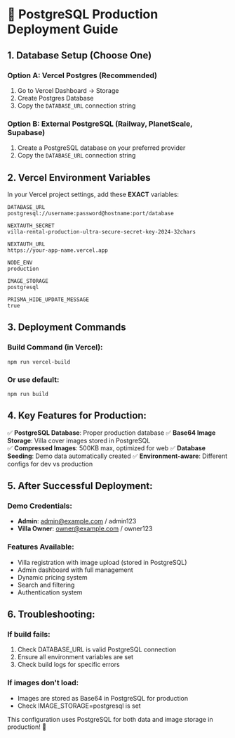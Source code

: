 # 🚀 PostgreSQL Production Deployment Guide

## 1. Database Setup (Choose One)

### Option A: Vercel Postgres (Recommended)
1. Go to Vercel Dashboard → Storage
2. Create Postgres Database
3. Copy the `DATABASE_URL` connection string

### Option B: External PostgreSQL (Railway, PlanetScale, Supabase)
1. Create a PostgreSQL database on your preferred provider
2. Copy the `DATABASE_URL` connection string

## 2. Vercel Environment Variables

In your Vercel project settings, add these **EXACT** variables:

```
DATABASE_URL
postgresql://username:password@hostname:port/database

NEXTAUTH_SECRET
villa-rental-production-ultra-secure-secret-key-2024-32chars

NEXTAUTH_URL
https://your-app-name.vercel.app

NODE_ENV
production

IMAGE_STORAGE
postgresql

PRISMA_HIDE_UPDATE_MESSAGE
true
```

## 3. Deployment Commands

### Build Command (in Vercel):
```
npm run vercel-build
```

### Or use default:
```
npm run build
```

## 4. Key Features for Production:

✅ **PostgreSQL Database**: Proper production database
✅ **Base64 Image Storage**: Villa cover images stored in PostgreSQL  
✅ **Compressed Images**: 500KB max, optimized for web
✅ **Database Seeding**: Demo data automatically created
✅ **Environment-aware**: Different configs for dev vs production

## 5. After Successful Deployment:

### Demo Credentials:
- **Admin**: admin@example.com / admin123
- **Villa Owner**: owner@example.com / owner123

### Features Available:
- Villa registration with image upload (stored in PostgreSQL)
- Admin dashboard with full management
- Dynamic pricing system
- Search and filtering
- Authentication system

## 6. Troubleshooting:

### If build fails:
1. Check DATABASE_URL is valid PostgreSQL connection
2. Ensure all environment variables are set
3. Check build logs for specific errors

### If images don't load:
- Images are stored as Base64 in PostgreSQL for production
- Check IMAGE_STORAGE=postgresql is set

This configuration uses PostgreSQL for both data and image storage in production! 🎯
